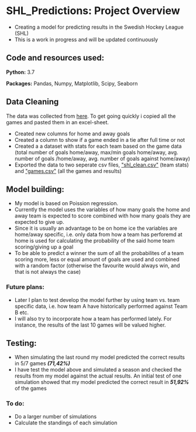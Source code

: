 # SHL_Predictions: Project Overview
- Creating a model for predicting results in the Swedish Hockey League (SHL)
- This is a work in progress and will be updated continuously

## Code and resources used:
**Python:** 3.7

**Packages:** Pandas, Numpy, Matplotlib, Scipy, Seaborn


## Data Cleaning
The data was collected from [here](https://stats.swehockey.se/ScheduleAndResults/Schedule/10371). To get going quickly i copied all the games and pasted them in an excel-sheet.

- Created new columns for home and away goals
- Created a column to show if a game ended in a tie after full time or not
- Created a a dataset with stats for each team based on the game data (total number of goals home/away, max/min goals home/away, avg. number of goals /home/away, avg. number of goals against home/away)
- Exported the data to two seperate csv files, ["shl_clean.csv"](https://github.com/tlondahl/SHL_Predictions/blob/master/SHL%2019/shl_clean.csv) (team stats) and ["games.csv"](https://github.com/tlondahl/SHL_Predictions/blob/master/SHL%2019/games.csv) (all the games and results)

## Model building:
- My model is based on Poission regression.
- Currently the model uses the variables of how many goals the home and away team is expected to score combined with how many goals they are expected to give up.
- Since it is usually an advantage to be on home ice the variables are home/away specific, i.e. only data from how a team has perforemd at home is used for calculating the  probability of the said home team scoring/giving up a goal
- To be able to predict a winner the sum of all the probabilites of a team scoring more, less or equal amount of goals are used and combined with a random factor (otherwise the favourite would always win, and that is not always the case)
### Future plans:
- Later I plan to test develop the model further by using team vs. team specific data, i.e. how team A have historically performed against Team B etc.
- I will also try to incorporate how a team has performed lately. For instance, the results of the last 10 games will be valued higher.

## Testing:
- When simulating the last round my model predicted the correct results in 5/7 games **_(71,42%)_**
- I have test the model above and simulated a season and checked the results from my model against the actual results. An initial test of one simulation showed that my model predicted the correct result in **_51,92%_** of the games
### To do:
- Do a larger number of simulations
- Calculate the standings of each simulation
